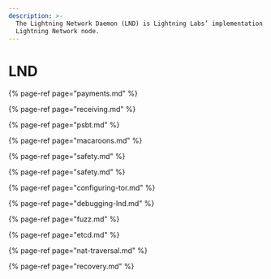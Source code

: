 ```yaml
---
description: >-
  The Lightning Network Daemon (LND) is Lightning Labs’ implementation of a
  Lightning Network node.
---
```


# LND

{% page-ref page="payments.md" %}

{% page-ref page="receiving.md" %}

{% page-ref page="psbt.md" %}

{% page-ref page="macaroons.md" %}

{% page-ref page="safety.md" %}

{% page-ref page="safety.md" %}

{% page-ref page="configuring-tor.md" %}

{% page-ref page="debugging-lnd.md" %}

{% page-ref page="fuzz.md" %}

{% page-ref page="etcd.md" %}

{% page-ref page="nat-traversal.md" %}

{% page-ref page="recovery.md" %}



